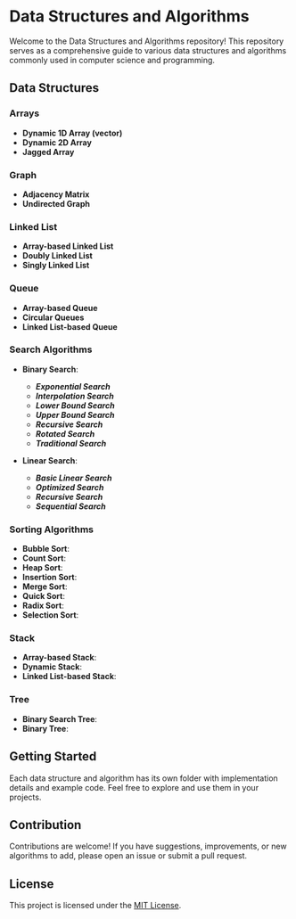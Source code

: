 # Data Structures and Algorithms

Welcome to the Data Structures and Algorithms repository! This repository serves as a comprehensive guide to various data structures and algorithms commonly used in computer science and programming.

## Data Structures

### Arrays
- **Dynamic 1D Array (vector)**
- **Dynamic 2D Array**
- **Jagged Array**

### Graph
- **Adjacency Matrix**
- **Undirected Graph**

### Linked List
- **Array-based Linked List**
- **Doubly Linked List**
- **Singly Linked List**

### Queue
- **Array-based Queue**
- **Circular Queues**
- **Linked List-based Queue**
  
 ### Search Algorithms
 
   - **Binary Search**:
     - ***Exponential Search***
     - ***Interpolation Search***
     - ***Lower Bound Search***
     - ***Upper Bound Search***
     - ***Recursive Search***
     - ***Rotated Search***
     - ***Traditional Search***
       
   - **Linear Search**:
     - ***Basic Linear Search***
     - ***Optimized Search***
     - ***Recursive Search***
     - ***Sequential Search***
 
### Sorting Algorithms
- **Bubble Sort**:
- **Count Sort**:
- **Heap Sort**:
- **Insertion Sort**:
- **Merge Sort**:
- **Quick Sort**:
- **Radix Sort**:
- **Selection Sort**:
  

### Stack
- **Array-based Stack**:
- **Dynamic Stack**:
- **Linked List-based Stack**:

### Tree
- **Binary Search Tree**:
- **Binary Tree**:

## Getting Started
Each data structure and algorithm has its own folder with implementation details and example code. Feel free to explore and use them in your projects.

## Contribution
Contributions are welcome! If you have suggestions, improvements, or new algorithms to add, please open an issue or submit a pull request.

## License
This project is licensed under the [MIT License](LICENSE).
 
